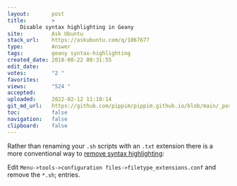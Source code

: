 ```yaml
---
layout:       post
title:        >
    Disable syntax highlighting in Geany
site:         Ask Ubuntu
stack_url:    https://askubuntu.com/q/1067677
type:         Answer
tags:         geany syntax-highlighting
created_date: 2018-08-22 00:31:55
edit_date:    
votes:        "2 "
favorites:    
views:        "524 "
accepted:     
uploaded:     2022-02-12 11:18:14
git_md_url:   https://github.com/pippim/pippim.github.io/blob/main/_posts/2018/2018-08-22-Disable-syntax-highlighting-in-Geany.md
toc:          false
navigation:   false
clipboard:    false
---
```


Rather than renaming your `.sh` scripts with an `.txt` extension there is a more conventional way to [remove syntax highlighting][1]:

Edit `Menu->tools->configuration files->filetype_extensions.conf` and remove the `*.sh`; entries.


  [1]: https://github.com/geany/geany/issues/1596
